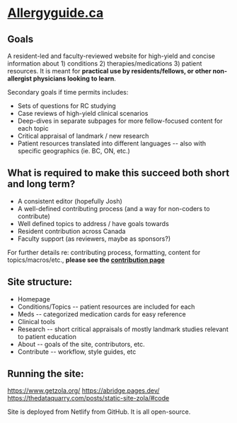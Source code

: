 # [Allergyguide.ca](https://allergyguide.ca)

## Goals

A resident-led and faculty-reviewed website for high-yield and concise information about 1) conditions 2) therapies/medications 3) patient resources. It is meant for **practical use by residents/fellows, or other non-allergist physicians looking to learn**.

Secondary goals if time permits includes:

- Sets of questions for RC studying
- Case reviews of high-yield clinical scenarios
- Deep-dives in separate subpages for more fellow-focused content for each topic
- Critical appraisal of landmark / new research
- Patient resources translated into different languages -- also with specific geographics (ie. BC, ON, etc.)

## What is required to make this succeed both short and long term?

- A consistent editor (hopefully Josh)
- A well-defined contributing process (and a way for non-coders to contribute)
- Well defined topics to address / have goals towards
- Resident contribution across Canada
- Faculty support (as reviewers, maybe as sponsors?)

For further details re: contributing process, formatting, content for topics/macros/etc., **please see the [contribution page](https://allergyguide.ca/contribute/)**

## Site structure:

- Homepage
- Conditions/Topics -- patient resources are included for each
- Meds -- categorized medication cards for easy reference
- Clinical tools
- Research -- short critical appraisals of mostly landmark studies relevant to patient education
- About -- goals of the site, contributors, etc.
- Contribute -- workflow, style guides, etc

## Running the site:

https://www.getzola.org/
https://abridge.pages.dev/
https://thedataquarry.com/posts/static-site-zola/#code

Site is deployed from Netlify from GitHub. It is all open-source.

